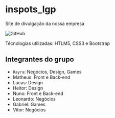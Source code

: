 # inspots_lgp
Site de divulgação da nossa empresa

![GitHub](https://img.shields.io/github/license/Math2034/inspots_lgp)

Técnologias utilizadas: HTLM5, CSS3 e Bootstrap

## Integrantes do grupo
- `Rayra`: Negócios, Design, Games
- Matheus: Front e Back-end
- Lucas: Design
- Heitor: Design
- Nuno: Front e Back-end
- Leonardo: Negócios
- Gabriel: Games
- Vitor: Negócios
